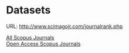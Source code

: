 # Datasets


URL: http://www.scimagojr.com/journalrank.php


[All Scopus Journals](https://github.com/IPMITMO/EXYJO/blob/master/data/scimagojr.xlsx)    
[Open Access Scopus Journals](https://github.com/IPMITMO/EXYJO/blob/master/data/scimagojr_OpenAccess.xlsx) 
